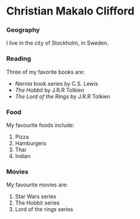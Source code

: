 # Christian Makalo Clifford

### Geography

I live in the city of Stockholm, in Sweden.

### Reading

Three of my favorite books are:

- *Narnia* book series by C.S. Lewis
- *The Hobbit* by J.R.R Tolkien
- *The Lord of the Rings* by J.R.R Tolkien

### Food

My favourite foods include:

1. Pizza
2. Hamburgers
3. Thai
4. Indian

### Movies 

My favourite movies are:

1. Star Wars series
2. The Hobbit series
3. Lord of the rings series

